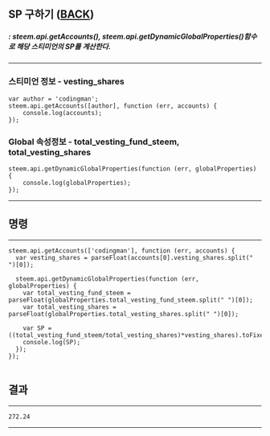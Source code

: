 ## SP 구하기 ([BACK](README.md))
##### : steem.api.getAccounts(), steem.api.getDynamicGlobalProperties()함수로 해당 스티미언의 SP를 계산한다.
-----
### 스티미언 정보 - vesting_shares
```
var author = 'codingman';
steem.api.getAccounts([author], function (err, accounts) {
	console.log(accounts);
});
```
###  Global 속성정보 - total_vesting_fund_steem, total_vesting_shares
```
steem.api.getDynamicGlobalProperties(function (err, globalProperties) {
	console.log(globalProperties);
});
```
-----
## 명령
-----
```
steem.api.getAccounts(['codingman'], function (err, accounts) {
  var vesting_shares = parseFloat(accounts[0].vesting_shares.split(" ")[0]);
  
  steem.api.getDynamicGlobalProperties(function (err, globalProperties) {
    var total_vesting_fund_steem = parseFloat(globalProperties.total_vesting_fund_steem.split(" ")[0]);
    var total_vesting_shares = parseFloat(globalProperties.total_vesting_shares.split(" ")[0]);

    var SP =((total_vesting_fund_steem/total_vesting_shares)*vesting_shares).toFixed(2);
    console.log(SP);
  });  
});


```
## 결과
-----
```
272.24

```
-----
